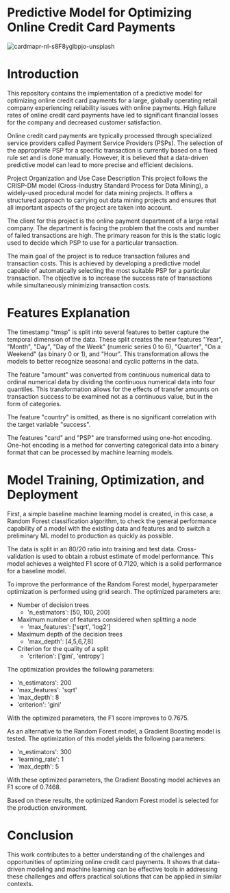 # Predictive Model for Optimizing Online Credit Card Payments
![cardmapr-nl-s8F8yglbpjo-unsplash](https://github.com/maximkiesel1/model_engineering_online_payment_service/assets/119667336/256390cd-0953-46c9-886a-247c8ad60aa2)

# Introduction
This repository contains the implementation of a predictive model for optimizing online credit card payments for a large, globally operating retail company experiencing reliability issues with online payments. High failure rates of online credit card payments have led to significant financial losses for the company and decreased customer satisfaction.

Online credit card payments are typically processed through specialized service providers called Payment Service Providers (PSPs). The selection of the appropriate PSP for a specific transaction is currently based on a fixed rule set and is done manually. However, it is believed that a data-driven predictive model can lead to more precise and efficient decisions.

Project Organization and Use Case Description
This project follows the CRISP-DM model (Cross-Industry Standard Process for Data Mining), a widely-used procedural model for data mining projects. It offers a structured approach to carrying out data mining projects and ensures that all important aspects of the project are taken into account.

The client for this project is the online payment department of a large retail company. The department is facing the problem that the costs and number of failed transactions are high. The primary reason for this is the static logic used to decide which PSP to use for a particular transaction.

The main goal of the project is to reduce transaction failures and transaction costs. This is achieved by developing a predictive model capable of automatically selecting the most suitable PSP for a particular transaction. The objective is to increase the success rate of transactions while simultaneously minimizing transaction costs.

# Features Explanation
The timestamp "tmsp" is split into several features to better capture the temporal dimension of the data. These split creates the new features "Year", "Month", "Day", "Day of the Week" (numeric series 0 to 6), "Quarter", "On a Weekend" (as binary 0 or 1), and "Hour". This transformation allows the models to better recognize seasonal and cyclic patterns in the data.

The feature "amount" was converted from continuous numerical data to ordinal numerical data by dividing the continuous numerical data into four quantiles. This transformation allows for the effects of transfer amounts on transaction success to be examined not as a continuous value, but in the form of categories.

The feature "country" is omitted, as there is no significant correlation with the target variable "success".

The features "card" and "PSP" are transformed using one-hot encoding. One-hot encoding is a method for converting categorical data into a binary format that can be processed by machine learning models.

# Model Training, Optimization, and Deployment
First, a simple baseline machine learning model is created, in this case, a Random Forest classification algorithm, to check the general performance capability of a model with the existing data and features and to switch a preliminary ML model to production as quickly as possible.

The data is split in an 80/20 ratio into training and test data. Cross-validation is used to obtain a robust estimate of model performance. This model achieves a weighted F1 score of 0.7120, which is a solid performance for a baseline model.

To improve the performance of the Random Forest model, hyperparameter optimization is performed using grid search. The optimized parameters are:
- Number of decision trees
  - 'n_estimators': [50, 100, 200]
- Maximum number of features considered when splitting a node
  - 'max_features': ['sqrt', 'log2']
- Maximum depth of the decision trees
  - 'max_depth': [4,5,6,7,8]
- Criterion for the quality of a split
  - 'criterion': ['gini', 'entropy']

The optimization provides the following parameters:
- 'n_estimators': 200
- 'max_features': 'sqrt'
- 'max_depth': 8
- 'criterion': 'gini'

With the optimized parameters, the F1 score improves to 0.7675.

As an alternative to the Random Forest model, a Gradient Boosting model is tested. The optimization of this model yields the following parameters:
- 'n_estimators': 300
- 'learning_rate': 1
- 'max_depth': 5

With these optimized parameters, the Gradient Boosting model achieves an F1 score of 0.7468.

Based on these results, the optimized Random Forest model is selected for the production environment.

# Conclusion
This work contributes to a better understanding of the challenges and opportunities of optimizing online credit card payments. It shows that data-driven modeling and machine learning can be effective tools in addressing these challenges and offers practical solutions that can be applied in similar contexts.
